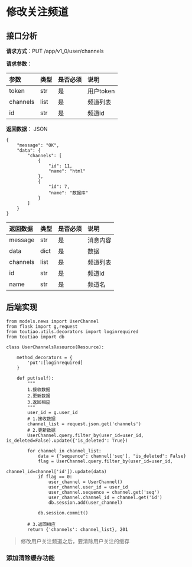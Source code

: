 # 修改关注频道

## 接口分析

**请求方式**：PUT /app/v1\_0/user/channels

**请求参数**：

| 参数 | 类型 | 是否必须 | 说明 |
| :--- | :--- | :--- | :--- |
| token | str | 是 | 用户token |
| channels | list | 是 | 频道列表 |
| id | str | 是 | 频道id |

**返回数据**： JSON

```
{
    "message": "OK",
    "data": {
        "channels": [
            {
                "id": 11,
                "name": "html"
            },
            {
                "id": 7,
                "name": "数据库"
            }
        ]
    }
}
```

| 返回数据 | 类型 | 是否必须 | 说明 |
| :--- | :--- | :--- | :--- |
| message | str | 是 | 消息内容 |
| data | dict | 是 | 数据 |
| channels | list | 是 | 频道列表 |
| id | str | 是 | 频道id |
| name | str | 是 | 频道名 |

## 后端实现

```
from models.news import UserChannel
from flask import g,request
from toutiao.utils.decorators import loginrequired
from toutiao import db

class UserChannelsResource(Resource):

    method_decorators = {
        'put':[loginrequired]
    }

    def put(self):
        """
        1.接收数据
        2.更新数据
        3.返回相应
        """
        user_id = g.user_id
        # 1.接收数据
        channel_list = request.json.get('channels')
        # 2.更新数据
        UserChannel.query.filter_by(user_id=user_id, is_deleted=False).update({'is_deleted': True})

        for channel in channel_list:
            data = {"sequence": channel['seq'], "is_deleted": False}
            flag = UserChannel.query.filter_by(user_id=user_id,
                                               channel_id=channel['id']).update(data)
            if flag == 0:
                user_channel = UserChannel()
                user_channel.user_id = user_id
                user_channel.sequence = channel.get('seq')
                user_channel.channel_id = channel.get('id')
                db.session.add(user_channel)

            db.session.commit()

        # 3.返回相应
        return {'channels': channel_list}, 201
```

> 修改用户关注频道之后，要清除用户关注的缓存

### 添加清除缓存功能



